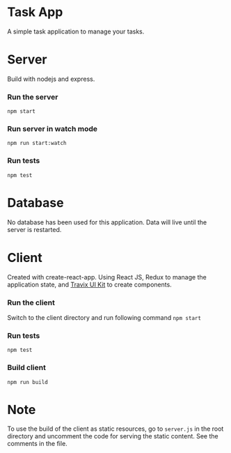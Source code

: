 # Task App
A simple task application to manage your tasks.

# Server
Build with nodejs and express.

### Run the server
`npm start`

### Run server in watch mode
`npm run start:watch`

### Run tests
`npm test`

# Database
No database has been used for this application. Data will live until the server
is restarted.

# Client
Created with create-react-app.
Using React JS, Redux to manage the application state, and [Travix UI Kit](https://travix-ui-kit.netlify.com/) to create components.

### Run the client
Switch to the client directory and run following command
`npm start`

### Run tests
`npm test`

### Build client
`npm run build`

# Note
To use the build of the client as static resources, go to `server.js` in the root directory
and uncomment the code for serving the static content. See the comments in the file.
